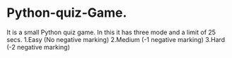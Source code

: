 # Python-quiz-Game.
It is a small Python quiz game.
In this it has three mode and a limit of 25 secs.
1.Easy (No negative marking)
2.Medium (-1 negative marking)
3.Hard (-2 negative marking)
